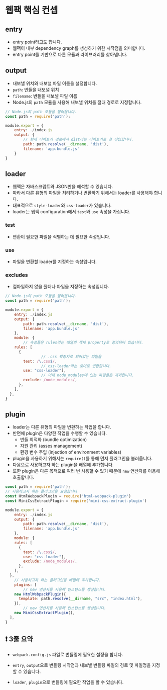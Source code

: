# 웹팩 핵심 컨셉

## entry

- entry point라고도 합니다.
- 웹팩이 내부 dependency graph를 생성하기 위한 시작점을 의미합니다.
- entry point를 기반으로 다른 모듈과 라이브러리를 찾아냅니다.

## output

- 내보낼 위치와 내보낼 파일 이름을 설정합니다.
- `path`: 번들을 내보낼 위치
- `filename`: 번들을 내보낼 파일 이름
- Node.js의 `path` 모듈을 사용해 내보낼 위치를 절대 경로로 지정합니다.

```jsx
// Node.js의 path 모듈을 불러옵니다.
const path = require('path');

module.export = {
	entry: ./index.js
	output: {
		// 현재 디렉토리 경로에서 dist라는 디렉토리로 첫 진입합니다.
		path: path.resolve(__dirname, 'dist'),
		filename: 'app.bundle.js'
	}
}
```

## loader

- 웹팩은 자바스크립트와 JSON만을 해석할 수 있습니다.
- 따라서 다른 유형의 파일을 처리하거나 변환하기 위해서는 loader를 사용해야 합니다.
- 대표적으로 `style-loader`와 `css-loader`가 있습니다.
- loader는 웹팩 configuration에서 `test`와 `use` 속성을 가집니다.

### test

- 변환이 필요한 파일을 식별하는 데 필요한 속성입니다.

### use

- 파일을 변환할 loader를 지정하는 속성입니다.

### excludes

- 컴파일하지 않을 폴더나 파일을 지정하는 속성입니다.

```jsx
// Node.js의 path 모듈을 불러옵니다.
const path = require('path');

module.export = {
	entry: ./index.js
	output: {
		path: path.resolve(__dirname, 'dist'),
		filename: 'app.bundle.js'
	},
	module: {
		// 속성들은 rules라는 배열의 객체 property로 정의되어 있습니다.
    rules: [
      {
				// .css 확장자로 되어있는 파일을
        test: /\.css$/,
				// css-loader라는 로더로 변환합니다.
        use: "css-loader"],
				// 이때 node_modules에 있는 파일들은 제외합니다.
        exclude: /node_modules/,
      },
    ],
  },
}
```

## plugin

- loader는 다른 유형의 파일을 변환하는 작업을 합니다.
- 반면에 plugin은 다양한 작업을 수행할 수 있습니다.
  - 번들 최적화 (bundle optimization)
  - 자원 관리 (asses management)
  - 환경 변수 주입 (injection of environment variables)
- plugin을 사용하기 위해서는 `require()`를 통해 먼저 플러그인을 불러옵니다.
- 다음으로 사용하고자 하는 plugin을 배열에 추가합니다.
- 또한 plugin은 다른 목적으로 여러 번 사용할 수 있기 때문에 `new` 연산자를 이용해 호출합니다.

```jsx
const path = require('path');
// 사용하고자 하는 플러그인을 요청합니다
const HtmlWebpackPlugin = require('html-webpack-plugin')
const MiniCssExtractPlugin = require('mini-css-extract-plugin')

module.export = {
	entry: ./index.js
	output: {
		path: path.resolve(__dirname, 'dist'),
		filename: 'app.bundle.js'
	},
	module: {
    rules: [
      {
        test: /\.css$/,
        use: "css-loader"],
        exclude: /node_modules/,
      },
    ],
  },
	// 사용하고자 하는 플러그인을 배열에 추가합니다.
	plugins: [
		// new 연산자를 사용해 인스턴스를 생성합니다.
    new HtmlWebpackPlugin({
      template: path.resolve(__dirname, "src", "index.html"),
    }),
		// new 연산자를 사용해 인스턴스를 생성합니다.
    new MiniCssExtractPlugin(),
  ],
}
```

## ❗️ 3줄 요약

- `webpack.config.js` 파일로 번들링에 필요한 설정을 합니다.

- `entry`, `output`으로 번들링 시작점과 내보낼 번들링 파일의 경로 및 파일명을 지정할 수 있습니다.

- `loader`, `plugin`으로 번들링에 필요한 작업을 할 수 있습니다.
